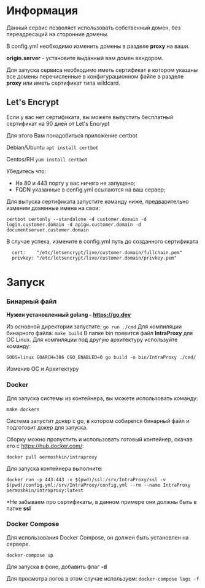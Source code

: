 # Информация

Данный сервис позволяет использовать собственный домен, без переадресаций на сторонние домены.

В config.yml необходимо изменить домены в разделе **proxy** на ваши.

**origin.server** - установите выданный вам домен вендором.

Для запуска сервиса необходимо иметь сертификат в котором указаны все домены перечисленные в конфигурационном файле 
в разделе **proxy** или иметь сертификат типа wildcard.

## Let's Encrypt

Если у вас нет сертификата, вы можете выпустить бесплатный сертификат на 90 дней от Let's Encrypt

Для этого Вам понадобиться приложение certbot

Debian/Ubuntu
```apt install certbot```

Centos/RH
```yum install certbot```

Убедитесь что:
* На 80 и 443 порту у вас ничего не запущено;
* FQDN указанные в config.yml ссылаются на ваш сервер;

Для выпуска сертификата запустите команду ниже, предварительно изменим доменные имена на свои:
```
certbot certonly --standalone -d customer.domain -d login.customer.domain -d apigw.customer.domain -d documentserver.customer.domain
```

В случае успеха, измените в config.yml путь до созданного сертификата

```
  cert:    "/etc/letsencrypt/live/customer.domain/fullchain.pem"
  privkey: "/etc/letsencrypt/live/customer.domain/privkey.pem"
```

# Запуск
### Бинарный файл
**Нужен установленный golang - https://go.dev**

Из основной директории запустите: ```go run ./cmd```
Для компиляции бинарного файла: ```make build```
В папке bin появится файл **IntraProxy** для ОС Linux.
Для компиляции под другую архитектуру используйте команду: 

```GOOS=linux GOARCH=386 CGO_ENABLED=0 go build -o bin/IntraProxy ./cmd/```

Изменив ОС и Архитектуру

### Docker
Для запуска системы из контейнера, вы можете использовать команду:

```make dockers```

Система запустит докер с go, в котором собирется бинарный файл и подготовит докер для запуска.

Сборку можно пропустить и использовать готовый контейнер, скачав его с https://hub.docker.com/:

```
docker pull oermoshkin/intraproxy
```

Для запуска контейнера выполните:

```
docker run -p 443:443 -v $(pwd)/ssl:/srv/IntraProxy/ssl -v $(pwd)/config.yml:/srv/IntraProxy/config.yml --rm --name IntraProxy oermoshkin/intraproxy:latest 
```

*Не забываем про сертификаты, в данном примере они должны быть в папке **ssl**

### Docker Compose

Для использования Docker Compose, он должен быть установлен на сервере.

```
docker-compose up
```

Для запуска в фоне, добавить флаг **-d**

Для просмотра логов в этом случае используем: ```docker-compose logs -f```
